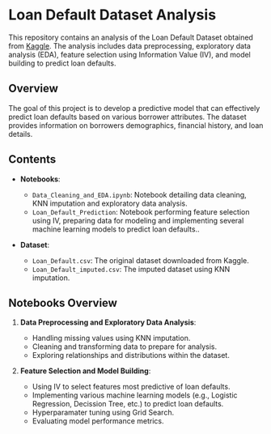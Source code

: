# Loan Default Dataset Analysis

This repository contains an analysis of the Loan Default Dataset obtained from [Kaggle](https://www.kaggle.com/datasets/yasserh/loan-default-dataset/data). The analysis includes data preprocessing, exploratory data analysis (EDA), feature selection using Information Value (IV), and model building to predict loan defaults.

## Overview

The goal of this project is to develop a predictive model that can effectively predict loan defaults based on various borrower attributes. The dataset provides information on borrowers demographics, financial history, and loan details.

## Contents

- **Notebooks**:
  - `Data_Cleaning_and_EDA.ipynb`: Notebook detailing data cleaning, KNN imputation and exploratory data analysis.
  - `Loan_Default_Prediction`: Notebook performing feature selection using  IV, preparing data for modeling and implementing several machine learning models to predict loan defaults..
  
- **Dataset**:
  - `Loan_Default.csv`: The original dataset downloaded from Kaggle.
  -  `Loan_Default_imputed.csv`: The imputed dataset using KNN imputation.

## Notebooks Overview

1. **Data Preprocessing and Exploratory Data Analysis**:
   - Handling missing values using KNN imputation.
   - Cleaning and transforming data to prepare for analysis.
   - Exploring relationships and distributions within the dataset.
   
2. **Feature Selection and Model Building**:
   - Using IV to select features most predictive of loan defaults.
   - Implementing various machine learning models (e.g., Logistic Regression, Decission Tree, etc.) to predict loan defaults.
   - Hyperparamater tuning using Grid Search.
   - Evaluating model performance metrics.

   
